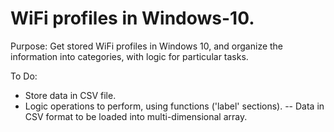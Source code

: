 # WiFi profiles in Windows-10.

Purpose: Get stored WiFi profiles in Windows 10, and organize the information into categories, with logic for particular tasks.

To Do:
  - Store data in CSV file.
  - Logic operations to perform, using functions ('label' sections).
  -- Data in CSV format to be loaded into multi-dimensional array.
  
  
